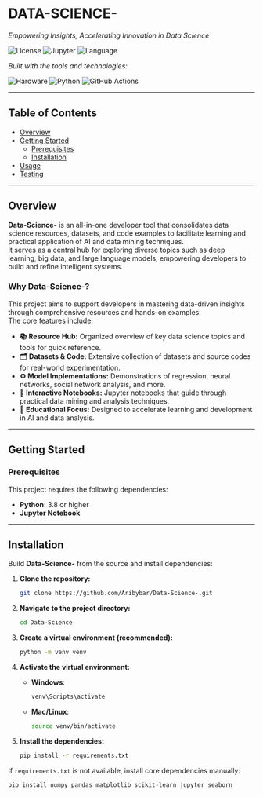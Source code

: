 # DATA-SCIENCE-

*Empowering Insights, Accelerating Innovation in Data Science*

![License](https://img.shields.io/badge/license-MIT-blue.svg)
![Jupyter](https://img.shields.io/badge/jupyter-notebook-FFA500)
![Language](https://img.shields.io/badge/language-python-blue)

*Built with the tools and technologies:*

![Hardware](https://img.shields.io/badge/hardware-GPU-red)
![Python](https://img.shields.io/badge/python-3.x-blue)
![GitHub Actions](https://img.shields.io/badge/github-actions-blue)

---

## Table of Contents
- [Overview](#overview)
- [Getting Started](#getting-started)
  - [Prerequisites](#prerequisites)
  - [Installation](#installation)
- [Usage](#usage)
- [Testing](#testing)

---

## Overview

**Data-Science-** is an all-in-one developer tool that consolidates data science resources, datasets, and code examples to facilitate learning and practical application of AI and data mining techniques.  
It serves as a central hub for exploring diverse topics such as deep learning, big data, and large language models, empowering developers to build and refine intelligent systems.

### Why Data-Science-?
This project aims to support developers in mastering data-driven insights through comprehensive resources and hands-on examples.  
The core features include:

- **📚 Resource Hub:** Organized overview of key data science topics and tools for quick reference.
- **🗂️ Datasets & Code:** Extensive collection of datasets and source codes for real-world experimentation.
- **⚙️ Model Implementations:** Demonstrations of regression, neural networks, social network analysis, and more.
- **📓 Interactive Notebooks:** Jupyter notebooks that guide through practical data mining and analysis techniques.
- **🎯 Educational Focus:** Designed to accelerate learning and development in AI and data analysis.

---

## Getting Started

### Prerequisites
This project requires the following dependencies:
- **Python**: 3.8 or higher
- **Jupyter Notebook**

---

## Installation

Build **Data-Science-** from the source and install dependencies:

1. **Clone the repository:**
    ```bash
    git clone https://github.com/Aribybar/Data-Science-.git
    ```

2. **Navigate to the project directory:**
    ```bash
    cd Data-Science-
    ```

3. **Create a virtual environment (recommended):**
    ```bash
    python -m venv venv
    ```

4. **Activate the virtual environment:**
    - **Windows**:
      ```bash
      venv\Scripts\activate
      ```
    - **Mac/Linux**:
      ```bash
      source venv/bin/activate
      ```

5. **Install the dependencies:**
    ```bash
    pip install -r requirements.txt
    ```

If `requirements.txt` is not available, install core dependencies manually:
```bash
pip install numpy pandas matplotlib scikit-learn jupyter seaborn
